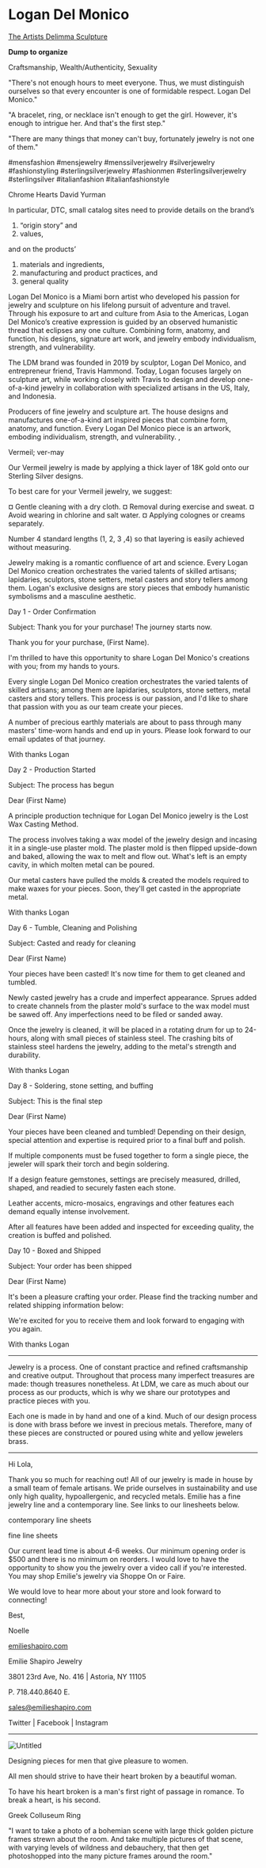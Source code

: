 # Logan Del Monico

[The Artists Delimma Sculpture](The%20Artists%20Delimma%20Sculpture.md)

**Dump to organize**

Craftsmanship, Wealth/Authenticity, Sexuality

"There's not enough hours to meet everyone. Thus, we must distinguish ourselves so that every encounter is one of formidable respect. Logan Del Monico."

"A bracelet, ring, or necklace isn't enough to get the girl. However, it's enough to intrigue her. And that's the first step."

"There are many things that money can't buy, fortunately jewelry is not one of them."

#mensfashion #mensjewelry #menssilverjewelry #silverjewelry #fashionstyling #sterlingsilverjewelry #fashionmen #sterlingsilverjewelry #sterlingsilver #italianfashion #italianfashionstyle

Chrome Hearts
David Yurman

In particular, DTC, small catalog sites need to provide details on the brand’s

1. “origin story” and
2. values,

and on the products’

1. materials and ingredients,
2. manufacturing and product practices, and
3. general quality

Logan Del Monico is a Miami born artist who developed his passion for jewelry and sculpture on his lifelong pursuit of adventure and travel.  Through his exposure to art and culture from Asia to the Americas, Logan Del Monico’s creative expression is guided by an observed humanistic thread that eclipses any one culture.  Combining form, anatomy, and function, his designs, signature art work, and jewelry embody individualism, strength, and vulnerability.

The LDM brand was founded in 2019 by sculptor, Logan Del Monico, and entrepreneur friend, Travis Hammond.  Today, Logan focuses largely on sculpture art, while working closely with Travis to design and develop one-of-a-kind jewelry in collaboration with specialized artisans in the US, Italy, and Indonesia.

Producers of fine jewelry and sculpture art. The house designs and manufactures one-of-a-kind art inspired pieces that combine form, anatomy, and function. Every Logan Del Monico piece is an artwork, emboding individualism, strength, and vulnerability. ,

Vermeil; ver-may

Our Vermeil jewelry is made by applying a thick layer of 18K gold onto our Sterling Silver designs.

To best care for your Vermeil jewelry, we suggest:

¤ Gentle cleaning with a dry cloth.
¤ Removal during exercise and sweat.
¤ Avoid wearing in chlorine and salt water.
¤ Applying colognes or creams separately.

Number 4 standard lengths (1, 2, 3 ,4) so that layering is easily achieved without measuring.

Jewelry making is a romantic confluence of art and science. Every Logan Del Monico creation orchestrates the varied talents of skilled artisans; lapidaries, sculptors, stone setters, metal casters and story tellers among them. Logan's exclusive designs are story pieces that embody humanistic symbolisms and a masculine aesthetic.

Day 1 - Order Confirmation

Subject: Thank you for your purchase! The journey starts now.

Thank you for your purchase, (First Name).

I'm thrilled to have this opportunity to share Logan Del Monico's creations with you; from my hands to yours.

Every single Logan Del Monico creation orchestrates the varied talents of skilled artisans; among them are lapidaries, sculptors, stone setters, metal casters and story tellers. This process is our passion, and I'd like to share that passion with you as our team create your pieces.

A number of precious earthly materials are about to pass through many masters' time-worn hands and end up in yours. Please look forward to our email updates of that journey.

With thanks
Logan

Day 2 - Production Started

Subject: The process has begun

Dear (First Name)

A principle production technique for Logan Del Monico jewelry is the Lost Wax Casting Method.

The process involves taking a wax model of the jewelry design and incasing it in a single-use plaster mold. The plaster mold is then flipped upside-down and baked, allowing the wax to melt and flow out. What's left is an empty cavity, in which molten metal can be poured.

Our metal casters have pulled the molds & created the models required to make waxes for your pieces. Soon, they'll get casted in the appropriate metal.

With thanks
Logan

Day 6 - Tumble, Cleaning and Polishing

Subject: Casted and ready for cleaning

Dear (First Name)

Your pieces have been casted! It's now time for them to get cleaned and tumbled.

Newly casted jewelry has a crude and imperfect appearance. Sprues added to create channels from the plaster mold's surface to the wax model must be sawed off. Any imperfections need to be filed or sanded away.

Once the jewelry is cleaned, it will be placed in a rotating drum for up to 24-hours, along with small pieces of stainless steel. The crashing bits of stainless steel hardens the jewelry, adding to the metal's strength and durability.

With thanks
Logan

Day 8 - Soldering, stone setting, and buffing

Subject: This is the final step

Dear (First Name)

Your pieces have been cleaned and tumbled! Depending on their design, special attention and expertise is required prior to a final buff and polish.

If multiple components must be fused together to form a single piece, the jeweler will spark their torch and begin soldering.

If a design feature gemstones, settings are precisely measured, drilled, shaped, and readied to securely fasten each stone.

Leather accents, micro-mosaics, engravings and other features each demand equally intense involvement.

After all features have been added and inspected for exceeding quality, the creation is buffed and polished.

Day 10 - Boxed and Shipped

Subject: Your order has been shipped

Dear (First Name)

It's been a pleasure crafting your order. Please find the tracking number and related shipping information below:

<Tracking number>

We're excited for you to receive them and look forward to engaging with you again.

With thanks
Logan

---

Jewelry is a process. One of constant practice and refined craftsmanship and creative output. Throughout that process many imperfect treasures are made: though treasures nonetheless. At LDM, we care as much about our process as our products, which is why we share our prototypes and practice pieces with you.

Each one is made in by hand and one of a kind. Much of our design process is done with brass before we invest in precious metals. Therefore, many of these pieces are constructed or poured using white and yellow jewelers brass.

---

Hi Lola,

Thank you so much for reaching out! All of our jewelry is made in house by a small team of female artisans. We pride ourselves in sustainability and use only high quality, hypoallergenic, and recycled metals. Emilie has a fine jewelry line and a contemporary line. See links to our linesheets below.

contemporary line sheets

fine line sheets

Our current lead time is about 4-6 weeks. Our minimum opening order is $500 and there is no minimum on reorders. I would love to have the opportunity to show you the jewelry over a video call if you're interested. You may shop Emilie's jewelry via Shoppe On or Faire.

We would love to hear more about your store and look forward to connecting!

Best,

Noelle

[emilieshapiro.com](http://emilieshapiro.com/)

Emilie Shapiro Jewelry

3801 23rd Ave, No. 416 | Astoria, NY 11105

P. 718.440.8640   E.

[sales@emilieshapiro.com](mailto:sales@emilieshapiro.com)

Twitter | Facebook | Instagram

---

![Untitled](athenaeum/career/entrepenuerialism/Logan%20Del%20Monico/Untitled.png)

Designing pieces for men that give pleasure to women.

All men should strive to have their heart broken by a beautiful woman.

To have his heart broken is a man's first right of passage in romance. To break a heart, is his second.

Greek Colluseum Ring

"I want to take a photo of a bohemian scene with large thick golden picture frames strewn about the room. And take multiple pictures of that scene, with varying levels of wildness and debauchery, that then get photoshopped into the many picture frames around the room."